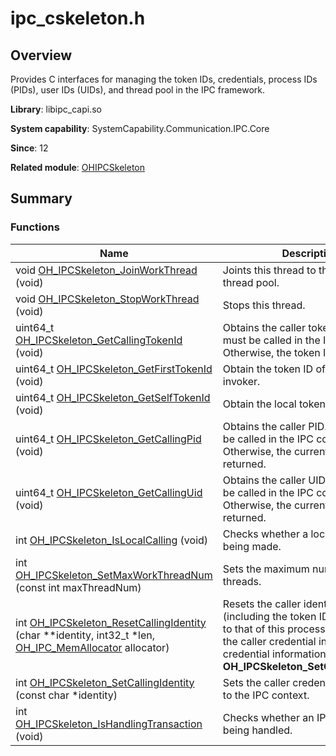 # ipc_cskeleton.h


## Overview

Provides C interfaces for managing the token IDs, credentials, process IDs (PIDs), user IDs (UIDs), and thread pool in the IPC framework.

**Library**: libipc_capi.so

**System capability**: SystemCapability.Communication.IPC.Core

**Since**: 12

**Related module**: [OHIPCSkeleton](_o_h_i_p_c_skeleton.md)


## Summary


### Functions

| Name| Description| 
| -------- | -------- |
| void [OH_IPCSkeleton_JoinWorkThread](_o_h_i_p_c_skeleton.md#oh_ipcskeleton_joinworkthread) (void) | Joints this thread to the IPC worker thread pool.| 
| void [OH_IPCSkeleton_StopWorkThread](_o_h_i_p_c_skeleton.md#oh_ipcskeleton_stopworkthread) (void) | Stops this thread.| 
| uint64_t [OH_IPCSkeleton_GetCallingTokenId](_o_h_i_p_c_skeleton.md#oh_ipcskeleton_getcallingtokenid) (void) | Obtains the caller token ID. This API must be called in the IPC context. Otherwise, the token ID is returned.| 
| uint64_t [OH_IPCSkeleton_GetFirstTokenId](_o_h_i_p_c_skeleton.md#oh_ipcskeleton_getfirsttokenid) (void) | Obtain the token ID of the first invoker.| 
| uint64_t [OH_IPCSkeleton_GetSelfTokenId](_o_h_i_p_c_skeleton.md#oh_ipcskeleton_getselftokenid) (void) | Obtain the local token ID.| 
| uint64_t [OH_IPCSkeleton_GetCallingPid](_o_h_i_p_c_skeleton.md#oh_ipcskeleton_getcallingpid) (void) | Obtains the caller PID. This API must be called in the IPC context. Otherwise, the current PID is returned.| 
| uint64_t [OH_IPCSkeleton_GetCallingUid](_o_h_i_p_c_skeleton.md#oh_ipcskeleton_getcallinguid) (void) | Obtains the caller UID. This API must be called in the IPC context. Otherwise, the current UID is returned.| 
| int [OH_IPCSkeleton_IsLocalCalling](_o_h_i_p_c_skeleton.md#oh_ipcskeleton_islocalcalling) (void) | Checks whether a local calling is being made.| 
| int [OH_IPCSkeleton_SetMaxWorkThreadNum](_o_h_i_p_c_skeleton.md#oh_ipcskeleton_setmaxworkthreadnum) (const int maxThreadNum) | Sets the maximum number of worker threads.| 
| int [OH_IPCSkeleton_ResetCallingIdentity](_o_h_i_p_c_skeleton.md#oh_ipcskeleton_resetcallingidentity) (char \*\*identity, int32_t \*len, [OH_IPC_MemAllocator](_o_h_i_p_c_parcel.md#oh_ipc_memallocator) allocator) | Resets the caller identity credential (including the token ID, UID, and PID) to that of this process and returns the caller credential information. The credential information is used in **OH_IPCSkeleton_SetCallingIdentity**.| 
| int [OH_IPCSkeleton_SetCallingIdentity](_o_h_i_p_c_skeleton.md#oh_ipcskeleton_setcallingidentity) (const char \*identity) | Sets the caller credential information to the IPC context.| 
| int [OH_IPCSkeleton_IsHandlingTransaction](_o_h_i_p_c_skeleton.md#oh_ipcskeleton_ishandlingtransaction) (void) | Checks whether an IPC request is being handled.| 
